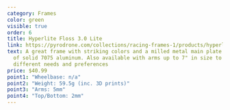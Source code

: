 ```yaml
---
category: Frames
color: green
visible: true
order: 6
title: Hyperlite Floss 3.0 Lite
link: https://pyrodrone.com/collections/racing-frames-1/products/hyperlite-floss-3-0-lite-race-frame-5-inch
text: A great frame with striking colors and a milled metal main plate made out
  of solid 7075 aluminum. Also available with arms up to 7" in size to suit
  different needs and preferences
price: $40.99
point1: "Wheelbase: n/a"
point2: "Weight: 59.5g (inc. 3D prints)"
point3: "Arms: 5mm"
point4: "Top/Bottom: 2mm"
---
```

